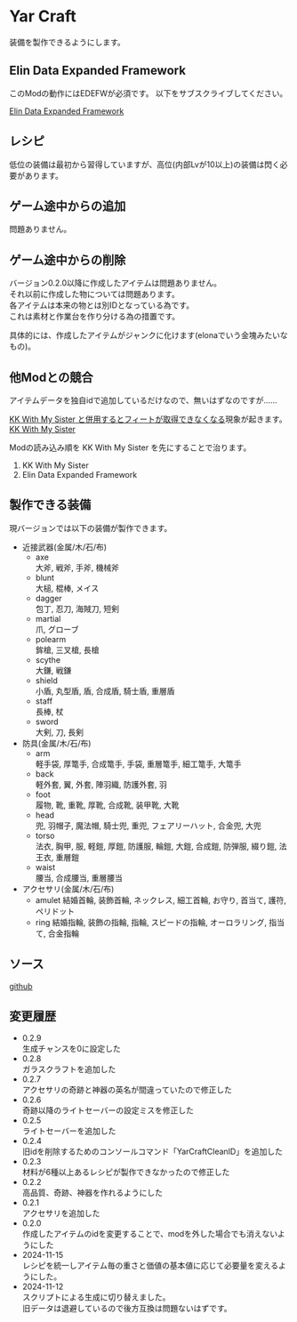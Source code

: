 # Yar Craft

装備を製作できるようにします。

## Elin Data Expanded Framework

このModの動作にはEDEFWが必須です。
以下をサブスクライブしてください。

[Elin Data Expanded Framework](https://steamcommunity.com/sharedfiles/filedetails/?id=3363033460)

## レシピ

低位の装備は最初から習得していますが、高位(内部Lvが10以上)の装備は閃く必要があります。

## ゲーム途中からの追加

問題ありません。

## ゲーム途中からの削除

バージョン0.2.0以降に作成したアイテムは問題ありません。  
それ以前に作成した物については問題あります。  
各アイテムは本来の物とは別IDとなっている為です。  
これは素材と作業台を作り分ける為の措置です。

具体的には、作成したアイテムがジャンクに化けます(elonaでいう金塊みたいなもの)。

## 他Modとの競合

アイテムデータを独自idで追加しているだけなので、無いはずなのですが……

[KK With My Sister と併用するとフィートが取得できなくなる](https://github.com/hirmiura/elin-yar-craft/issues/2)現象が起きます。  
[KK With My Sister](https://steamcommunity.com/sharedfiles/filedetails/?id=3358081949)

Modの読み込み順を KK With My Sister を先にすることで治ります。

1. KK With My Sister
2. Elin Data Expanded Framework

## 製作できる装備

現バージョンでは以下の装備が製作できます。

* 近接武器(金属/木/石/布)
  * axe  
  大斧, 戦斧, 手斧, 機械斧
  * blunt  
  大槌, 棍棒, メイス
  * dagger  
  包丁, 忍刀, 海賊刀, 短剣
  * martial  
  爪, グローブ
  * polearm  
  鉾槍, 三叉槍, 長槍
  * scythe  
  大鎌, 戦鎌
  * shield  
  小盾, 丸型盾, 盾, 合成盾, 騎士盾, 重層盾
  * staff  
  長棒, 杖
  * sword  
  大剣, 刀, 長剣
* 防具(金属/木/石/布)
  * arm  
  軽手袋, 厚篭手, 合成篭手, 手袋, 重層篭手, 細工篭手, 大篭手
  * back  
  軽外套, 翼, 外套, 陣羽織, 防護外套, 羽
  * foot  
  履物, 靴, 重靴, 厚靴, 合成靴, 装甲靴, 大靴
  * head  
  兜, 羽帽子, 魔法帽, 騎士兜, 重兜, フェアリーハット, 合金兜, 大兜
  * torso  
  法衣, 胸甲, 服, 軽鎧, 厚鎧, 防護服, 輪鎧, 大鎧, 合成鎧, 防弾服, 綴り鎧, 法王衣, 重層鎧
  * waist  
  腰当, 合成腰当, 重層腰当
* アクセサリ(金属/木/石/布)
  * amulet
  結婚首輪, 装飾首輪, ネックレス, 細工首輪, お守り, 首当て, 護符, ペリドット
  * ring
  結婚指輪, 装飾の指輪, 指輪, スピードの指輪, オーロラリング, 指当て, 合金指輪

## ソース

[github](https://github.com/hirmiura/elin-yar-craft)

## 変更履歴

* 0.2.9  
生成チャンスを0に設定した
* 0.2.8  
ガラスクラフトを追加した
* 0.2.7  
アクセサリの奇跡と神器の英名が間違っていたので修正した
* 0.2.6  
奇跡以降のライトセーバーの設定ミスを修正した
* 0.2.5  
ライトセーバーを追加した
* 0.2.4  
旧idを削除するためのコンソールコマンド「YarCraftCleanID」を追加した
* 0.2.3  
材料が6種以上あるレシピが製作できなかったので修正した
* 0.2.2  
高品質、奇跡、神器を作れるようにした
* 0.2.1  
アクセサリを追加した
* 0.2.0  
作成したアイテムのidを変更することで、modを外した場合でも消えないようにした
* 2024-11-15  
レシピを統一しアイテム毎の重さと価値の基本値に応じて必要量を変えるようにした。
* 2024-11-12  
スクリプトによる生成に切り替えました。  
旧データは退避しているので後方互換は問題ないはずです。
